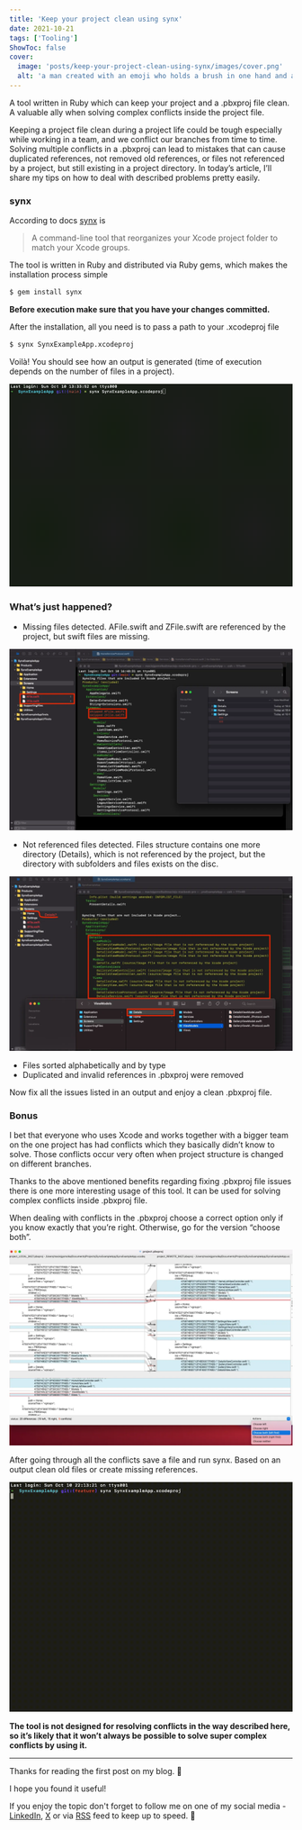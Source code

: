 ```yaml
---
title: 'Keep your project clean using synx'
date: 2021-10-21
tags: ['Tooling']
ShowToc: false
cover: 
  image: 'posts/keep-your-project-clean-using-synx/images/cover.png'
  alt: 'a man created with an emoji who holds a brush in one hand and a toolbox in the other'
---
```


A tool written in Ruby which can keep your project and a .pbxproj file clean. A valuable ally when solving complex conflicts inside the project file.

Keeping a project file clean during a project life could be tough especially while working in a team, and we conflict our branches from time to time. Solving multiple conflicts in a .pbxproj can lead to mistakes that can cause duplicated references, not removed old references, or files not referenced by a project, but still existing in a project directory. In today’s article, I’ll share my tips on how to deal with described problems pretty easily.

### synx

According to docs [synx](https://github.com/venmo/synx) is

> A command-line tool that reorganizes your Xcode project folder to match your Xcode groups.

The tool is written in Ruby and distributed via Ruby gems, which makes the installation process simple

```sh
$ gem install synx
```

**Before execution make sure that you have your changes committed.**

After the installation, all you need is to pass a path to your .xcodeproj file

```sh
$ synx SynxExampleApp.xcodeproj
```

Voilà! You should see how an output is generated (time of execution depends on the number of files in a project).

![synx_output](images/synx_output.gif)

### What’s just happened?

- Missing files detected. AFile.swift and ZFile.swift are referenced by the project, but swift files are missing.

![missing_files](images/missing_files.jpeg)

- Not referenced files detected. Files structure contains one more directory (Details), which is not referenced by the project, but the directory with subfolders and files exists on the disc.

![not_referenced_files](images/not_referenced_files.jpeg)

- Files sorted alphabetically and by type
- Duplicated and invalid references in .pbxproj were removed

Now fix all the issues listed in an output and enjoy a clean .pbxproj file.

### Bonus

I bet that everyone who uses Xcode and works together with a bigger team on the one project has had conflicts which they basically didn’t know to solve. Those conflicts occur very often when project structure is changed on different branches.

Thanks to the above mentioned benefits regarding fixing .pbxproj file issues there is one more interesting usage of this tool. It can be used for solving complex conflicts inside .pbxproj file.

When dealing with conflicts in the .pbxproj choose a correct option only if you know exactly that you’re right. Otherwise, go for the version “choose both”.

![merge_tool_view](images/merge_tool_view.jpeg)

After going through all the conflicts save a file and run synx. Based on an output clean old files or create missing references.

![synx_output_bonus](images/synx_output_bonus.gif)

**The tool is not designed for resolving conflicts in the way described here, so it’s likely that it won’t always be possible to solve super complex conflicts by using it.**

---

Thanks for reading the first post on my blog. 📖

I hope you found it useful!

If you enjoy the topic don't forget to follow me on one of my social media - [LinkedIn](https://www.linkedin.com/in/maciej-gomolka/), [X](https://twitter.com/gomolka_maciej) or via [RSS](https://www.mobiledevdiary.com/index.xml) feed to keep up to speed. 🚀
